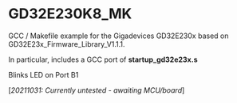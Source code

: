 # GD32E230K8_MK

GCC / Makefile example for the Gigadevices GD32E230x based on GD32E23x_Firmware_Library_V1.1.1.

In particular, includes a GCC port of <b>startup_gd32e23x.s</b>

Blinks LED on Port B1

[<i>20211031: Currently untested - awaiting MCU/board</i>]

